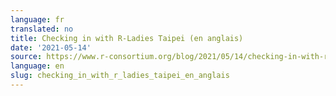 ```yaml
---
language: fr
translated: no
title: Checking in with R-Ladies Taipei (en anglais)
date: '2021-05-14'
source: https://www.r-consortium.org/blog/2021/05/14/checking-in-with-r-ladies-taipei
language: en
slug: checking_in_with_r_ladies_taipei_en_anglais
---
```




